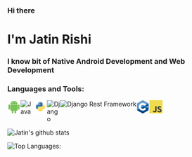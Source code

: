 ### Hi there
# I'm Jatin Rishi 
### I know bit of Native Android Development and Web Development

### Languages and Tools:
<img align="left" alt="Android" width="30px"
src="https://raw.githubusercontent.com/github/explore/master/topics/android/android.png"/>

<img align="left" alt="Java" width="30px"
src="https://www.flaticon.com/svg/static/icons/svg/226/226777.svg"/>

<img align="left" alt="python" width="30px"
src="https://raw.githubusercontent.com/github/explore/master/topics/python/python.png"/>

<img align="left" alt="Django" width="30px"
src="https://cdn.iconscout.com/icon/free/png-64/django-1-282754.png"/>

<img align="left" alt="Django Rest Framework" height="30px"
src="https://www.pydanny.com/images/drf.png"/>

<img align="left" alt="Cpp" width="30px"
src="https://raw.githubusercontent.com/github/explore/master/topics/cpp/cpp.png"/>

<img align="left" alt="JavaScript" width="30px" src="https://raw.githubusercontent.com/github/explore/master/topics/javascript/javascript.png" />


<br/>
<br/>
<br/>

![Jatin's github stats](https://github-readme-stats.codestackr.vercel.app/api?username=rishijatin&show_icons=true)

![Top Languages:](https://github-readme-stats.vercel.app/api/top-langs/?username=rishijatin&show_icons=true )
